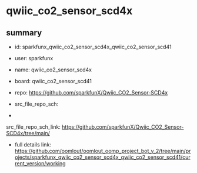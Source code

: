 # qwiic_co2_sensor_scd4x
 
## summary 
* id: sparkfunx_qwiic_co2_sensor_scd4x_qwiic_co2_sensor_scd41
* user: sparkfunx
* name: qwiic_co2_sensor_scd4x
* board: qwiic_co2_sensor_scd41
* repo: https://github.com/sparkfunX/Qwiic_CO2_Sensor-SCD4x



* src_file_repo_sch: 
*
 src_file_repo_sch_link: https://github.com/sparkfunX/Qwiic_CO2_Sensor-SCD4x/tree/main/
* full details link: https://github.com/oomlout/oomlout_oomp_project_bot_v_2/tree/main/projects/sparkfunx_qwiic_co2_sensor_scd4x_qwiic_co2_sensor_scd41/current_version/working  






